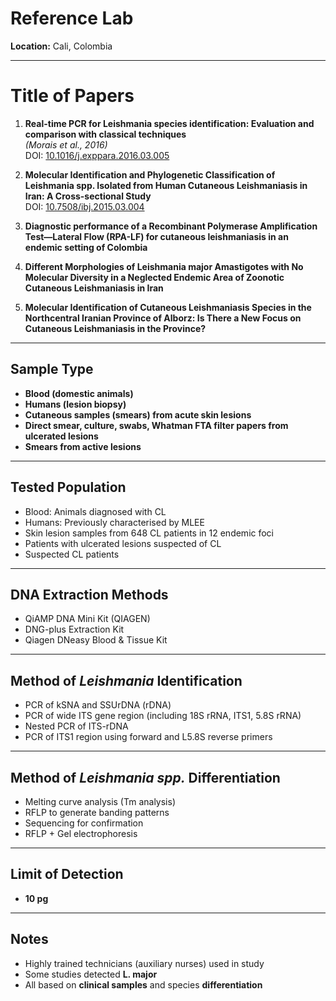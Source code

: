 # Reference Lab
**Location:** Cali, Colombia

---

# Title of Papers

1. **Real-time PCR for Leishmania species identification: Evaluation and comparison with classical techniques**  
   *(Morais et al., 2016)*  
   DOI: [10.1016/j.exppara.2016.03.005](https://doi.org/10.1016/j.exppara.2016.03.005)

2. **Molecular Identification and Phylogenetic Classification of Leishmania spp. Isolated from Human Cutaneous Leishmaniasis in Iran: A Cross-sectional Study**  
   DOI: [10.7508/ibj.2015.03.004](https://doi.org/10.7508/ibj.2015.03.004)

3. **Diagnostic performance of a Recombinant Polymerase Amplification Test—Lateral Flow (RPA-LF) for cutaneous leishmaniasis in an endemic setting of Colombia**

4. **Different Morphologies of Leishmania major Amastigotes with No Molecular Diversity in a Neglected Endemic Area of Zoonotic Cutaneous Leishmaniasis in Iran**

5. **Molecular Identification of Cutaneous Leishmaniasis Species in the Northcentral Iranian Province of Alborz: Is There a New Focus on Cutaneous Leishmaniasis in the Province?**

---

## Sample Type

- **Blood (domestic animals)**  
- **Humans (lesion biopsy)**  
- **Cutaneous samples (smears) from acute skin lesions**  
- **Direct smear, culture, swabs, Whatman FTA filter papers from ulcerated lesions**  
- **Smears from active lesions**

---

## Tested Population

- Blood: Animals diagnosed with CL  
- Humans: Previously characterised by MLEE  
- Skin lesion samples from 648 CL patients in 12 endemic foci  
- Patients with ulcerated lesions suspected of CL  
- Suspected CL patients

---

## DNA Extraction Methods

- QiAMP DNA Mini Kit (QIAGEN)  
- DNG-plus Extraction Kit  
- Qiagen DNeasy Blood & Tissue Kit

---

## Method of *Leishmania* Identification

- PCR of kSNA and SSUrDNA (rDNA)  
- PCR of wide ITS gene region (including 18S rRNA, ITS1, 5.8S rRNA)  
- Nested PCR of ITS-rDNA  
- PCR of ITS1 region using forward and L5.8S reverse primers

---

## Method of *Leishmania spp.* Differentiation

- Melting curve analysis (Tm analysis)  
- RFLP to generate banding patterns  
- Sequencing for confirmation  
- RFLP + Gel electrophoresis

---

## Limit of Detection

- **10 pg**

---

## Notes

- Highly trained technicians (auxiliary nurses) used in study  
- Some studies detected **L. major**  
- All based on **clinical samples** and species **differentiation**
